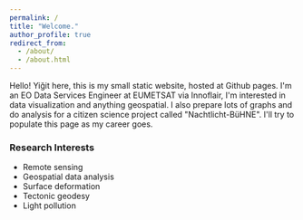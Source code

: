 ```yaml
---
permalink: /
title: "Welcome."
author_profile: true
redirect_from: 
  - /about/
  - /about.html
---
```


Hello! Yiğit here, this is my small static website, hosted at Github pages. I'm an EO Data Services Engineer at EUMETSAT via Innoflair, I'm interested in data visualization and anything geospatial. I also prepare lots of graphs and do analysis for a citizen science project called "Nachtlicht-BüHNE". I'll try to populate this page as my career goes.

### Research Interests
* Remote sensing
* Geospatial data analysis
* Surface deformation
* Tectonic geodesy
* Light pollution


